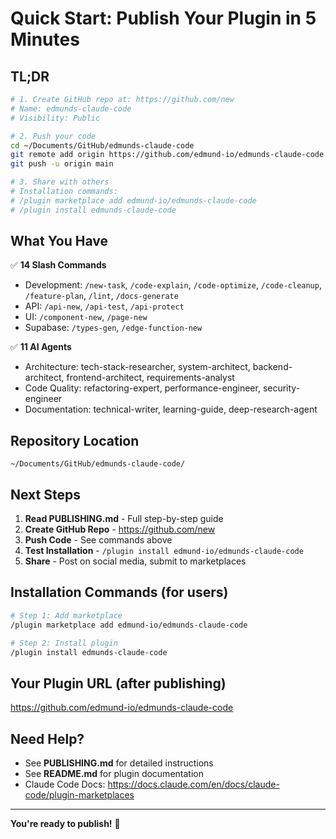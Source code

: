 # Quick Start: Publish Your Plugin in 5 Minutes

## TL;DR

```bash
# 1. Create GitHub repo at: https://github.com/new
# Name: edmunds-claude-code
# Visibility: Public

# 2. Push your code
cd ~/Documents/GitHub/edmunds-claude-code
git remote add origin https://github.com/edmund-io/edmunds-claude-code.git
git push -u origin main

# 3. Share with others
# Installation commands:
# /plugin marketplace add edmund-io/edmunds-claude-code
# /plugin install edmunds-claude-code
```

## What You Have

✅ **14 Slash Commands**
- Development: `/new-task`, `/code-explain`, `/code-optimize`, `/code-cleanup`, `/feature-plan`, `/lint`, `/docs-generate`
- API: `/api-new`, `/api-test`, `/api-protect`
- UI: `/component-new`, `/page-new`
- Supabase: `/types-gen`, `/edge-function-new`

✅ **11 AI Agents**
- Architecture: tech-stack-researcher, system-architect, backend-architect, frontend-architect, requirements-analyst
- Code Quality: refactoring-expert, performance-engineer, security-engineer
- Documentation: technical-writer, learning-guide, deep-research-agent

## Repository Location

`~/Documents/GitHub/edmunds-claude-code/`

## Next Steps

1. **Read PUBLISHING.md** - Full step-by-step guide
2. **Create GitHub Repo** - https://github.com/new
3. **Push Code** - See commands above
4. **Test Installation** - `/plugin install edmund-io/edmunds-claude-code`
5. **Share** - Post on social media, submit to marketplaces

## Installation Commands (for users)

```bash
# Step 1: Add marketplace
/plugin marketplace add edmund-io/edmunds-claude-code

# Step 2: Install plugin
/plugin install edmunds-claude-code
```

## Your Plugin URL (after publishing)

https://github.com/edmund-io/edmunds-claude-code

## Need Help?

- See **PUBLISHING.md** for detailed instructions
- See **README.md** for plugin documentation
- Claude Code Docs: https://docs.claude.com/en/docs/claude-code/plugin-marketplaces

---

**You're ready to publish!** 🚀
